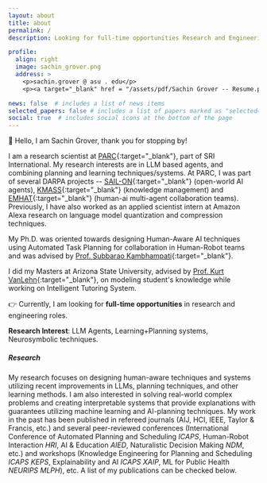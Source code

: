 ```yaml
---
layout: about
title: about
permalink: /
description: Looking for full-time opportunities Research and Engineering Positions

profile:
  align: right
  image: sachin_grover.png
  address: >
    <p>sachin.grover @ asu . edu</p>
    <p><a target="_blank" href = "/assets/pdf/Sachin Grover -- Resume.pdf">Curriculum Vitae</a>

news: false  # includes a list of news items
selected_papers: false # includes a list of papers marked as "selected={true}"
social: true  # includes social icons at the bottom of the page
---
```


:wave: Hello, I am Sachin Grover, thank you for stopping by!

I am a research scientist at [PARC](https://www.sri.com/research/future-concepts-division/){:target="\_blank"}, part of SRI International. My research interests are in LLM based agents, and combining planning and learning techniques/systems.
At PARC, I was part of several DARPA projects -- [SAIL-ON](https://www.darpa.mil/program/science-of-artificial-intelligence-and-learning-for-open-world-novelty){:target="\_blank"} (open-world AI agents), [KMASS](https://www.darpa.mil/program/knowledge-management-at-scale-and-speed){:target="\_blank"} (knowledge management) and [EMHAT](https://www.darpa.mil/program/exploratory-moldels-of-human-ai-teams){:target="\_blank"} (human-ai multi-agent collaboration teams). 
Previously, I have also worked as an applied scientist intern at Amazon Alexa research on language model quantization and compression techniques.

My Ph.D. was oriented towards designing Human-Aware AI techniques using Automated Task Planning for collaboration in Human-Robot teams and was advised by [Prof. Subbarao Kambhampati](https://rakaposhi.eas.asu.edu){:target="\_blank"}.

I did my Masters at Arizona State University, advised by [Prof. Kurt VanLehn](https://www.public.asu.edu/~kvanlehn/){:target="\_blank"}, on modeling student's knowledge while working on Intelligent Tutoring System.

:point_right: Currently, I am looking for __full-time opportunities__ in research and engineering roles.

__Research Interest__: LLM Agents, Learning+Planning systems, Neurosymbolic techniques.

##### Research
My research focuses on designing human-aware techniques and systems utilizing recent improvements in LLMs, planning techniques, and other learning methods.
I am also interested in solving real-world complex problems and creating interpretable systems that provide explanations with guarantees utilizing machine learning and AI-planning techniques.
My work in the past has been published in refereed journals (AIJ, HCI, IEEE, Taylor & Francis, etc.) and several peer-reviewed conferences (International Conference of Automated Planning and Scheduling _ICAPS_, Human-Robot Interaction _HRI_, AI & Education _AIED_, Naturalistic Decision Making _NDM_, etc.) and workshops (Knowledge Engineering for Planning and Scheduling _ICAPS KEPS_, Explainability and AI _ICAPS XAIP_, ML for Public Health _NEURIPS MLPH_), etc. A list of my publications can be checked below.
